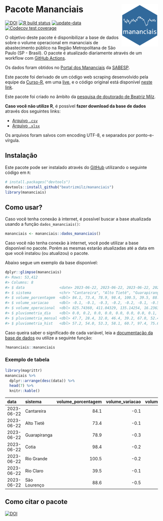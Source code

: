 
<!-- README.md is generated from README.Rmd. Please edit that file -->

# Pacote Mananciais <img src="man/figures/hexlogo.png" align="right" width = "120px"/>

<!-- badges: start -->

[![DOI](https://zenodo.org/badge/DOI/10.5281/zenodo.4733056.svg)](https://doi.org/10.5281/zenodo.4733056)
[![R build
status](https://github.com/beatrizmilz/mananciais/workflows/R-CMD-check/badge.svg)](https://github.com/beatrizmilz/mananciais/actions)
[![update-data](https://github.com/beatrizmilz/mananciais/actions/workflows/2-update_data.yaml/badge.svg)](https://github.com/beatrizmilz/mananciais/actions/workflows/2-update_data.yaml)
[![Codecov test
coverage](https://codecov.io/gh/beatrizmilz/mananciais/branch/master/graph/badge.svg)](https://codecov.io/gh/beatrizmilz/mananciais?branch=master)
<!-- badges: end -->

O objetivo deste pacote é disponibilizar a base de dados sobre o volume
operacional em mananciais de abastecimento público na Região
Metropolitana de São Paulo (SP - Brasil). O pacote é atualizado
diariamente através de um workflow com [GitHub
Actions](https://github.com/beatrizmilz/mananciais/actions).

Os dados foram obtidos no [Portal dos
Mananciais](http://mananciais.sabesp.com.br/Situacao) da
[SABESP](http://site.sabesp.com.br/site/Default.aspx).

Este pacote foi derivado de um código web scraping desenvolvido pela
equipe da [Curso-R](https://www.curso-r.com/), em uma
[live](https://youtu.be/jvZIxrMmOcQ), e o código original está
disponível [neste
link](https://github.com/curso-r/lives/blob/master/drafts/20200730_scraper_sabesp.R).

Este pacote foi criado no âmbito da [pesquisa de doutorado de Beatriz
Milz](https://beatrizmilz.github.io/tese/).

**Caso você não utilize R**, é possível **fazer download da base de
dados** através dos seguintes links:

- [Arquivo
  `.csv`](https://github.com/beatrizmilz/mananciais/raw/master/inst/extdata/mananciais.csv)
- [Arquivo
  `.xlsx`](https://github.com/beatrizmilz/mananciais/blob/master/inst/extdata/mananciais.xlsx?raw=true)

Os arquivos foram salvos com encoding UTF-8, e separados por
ponto-e-vírgula.

## Instalação

Este pacote pode ser instalado através do [GitHub](https://github.com/)
utilizando o seguinte código em `R`:

``` r
# install.packages("devtools")
devtools::install_github("beatrizmilz/mananciais")
library(mananciais)
```

## Como usar?

Caso você tenha conexão à internet, é possível buscar a base atualizada
usando a função `dados_mananciais()`:

``` r
mananciais <- mananciais::dados_mananciais() 
```

Caso você não tenha conexão à internet, você pode utilizar a base
disponível no pacote. Porém as mesmas estarão atualizadas até a data em
que você instalou (ou atualizou) o pacote.

Abaixo segue um exemplo da base disponível:

``` r
dplyr::glimpse(mananciais)
#> Rows: 53,412
#> Columns: 8
#> $ data                <date> 2023-06-22, 2023-06-22, 2023-06-22, 2023-06-22, 2…
#> $ sistema             <chr> "Cantareira", "Alto Tietê", "Guarapiranga", "Cotia…
#> $ volume_porcentagem  <dbl> 84.1, 73.4, 78.9, 98.4, 100.5, 39.5, 88.6, 84.2, 7…
#> $ volume_variacao     <dbl> -0.1, -0.1, -0.3, -0.2, -0.2, -0.1, -0.5, 0.0, -0.…
#> $ volume_operacional  <dbl> 825.74360, 411.04329, 135.14254, 16.23633, 112.755…
#> $ pluviometria_dia    <dbl> 0.0, 0.2, 0.0, 0.0, 0.0, 0.0, 0.0, 0.1, 0.2, 0.0, …
#> $ pluviometria_mensal <dbl> 47.7, 28.4, 32.0, 46.4, 39.2, 67.0, 52.4, 47.7, 28…
#> $ pluviometria_hist   <dbl> 57.2, 54.0, 53.3, 58.1, 60.7, 97.4, 75.6, 57.2, 54…
```

Caso queira saber o significado de cada variável, leia a [documentação
da base de
dados](https://beatrizmilz.github.io/mananciais/reference/mananciais.html)
ou utilize a seguinte função:

``` r
?mananciais::mananciais
```

### Exemplo de tabela

``` r
library(magrittr)
mananciais %>% 
  dplyr::arrange(desc(data)) %>% 
  head(7) %>%
  knitr::kable()
```

| data       | sistema      | volume_porcentagem | volume_variacao | volume_operacional | pluviometria_dia | pluviometria_mensal | pluviometria_hist |
|:-----------|:-------------|-------------------:|----------------:|-------------------:|-----------------:|--------------------:|------------------:|
| 2023-06-22 | Cantareira   |               84.1 |            -0.1 |          825.74360 |              0.0 |                47.7 |              57.2 |
| 2023-06-22 | Alto Tietê   |               73.4 |            -0.1 |          411.04329 |              0.2 |                28.4 |              54.0 |
| 2023-06-22 | Guarapiranga |               78.9 |            -0.3 |          135.14254 |              0.0 |                32.0 |              53.3 |
| 2023-06-22 | Cotia        |               98.4 |            -0.2 |           16.23633 |              0.0 |                46.4 |              58.1 |
| 2023-06-22 | Rio Grande   |              100.5 |            -0.2 |          112.75560 |              0.0 |                39.2 |              60.7 |
| 2023-06-22 | Rio Claro    |               39.5 |            -0.1 |            5.40469 |              0.0 |                67.0 |              97.4 |
| 2023-06-22 | São Lourenço |               88.6 |            -0.5 |           78.69304 |              0.0 |                52.4 |              75.6 |

## Como citar o pacote

[![DOI](https://zenodo.org/badge/DOI/10.5281/zenodo.4733056.svg)](https://doi.org/10.5281/zenodo.4733056)
